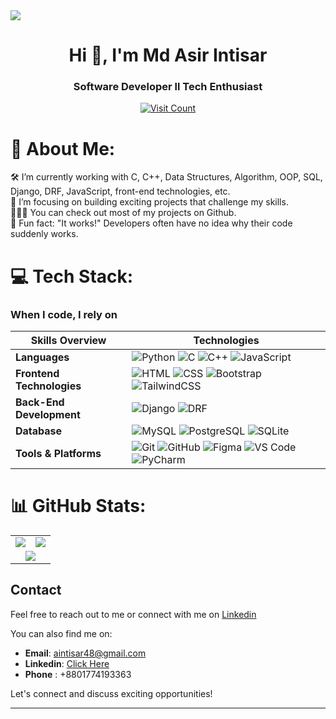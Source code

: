 <img src="https://i.ibb.co/3dGFYXB/aintisar48-gmail-com-7.png" />

<h1 align="center">Hi 👋, I'm Md Asir Intisar</h1>
<!-- header start -->
<h3 align="center">Software Developer ll Tech Enthusiast</h3>

<p align="center"> <a href="https://visitcount.itsvg.in"> <img src="https://visitcount.itsvg.in/api?id=asirff399&icon=6&color=0" alt="Visit Count"/></a></p>



# 💫 About Me:

🛠   I’m currently working with C, C++, Data Structures, Algorithm, OOP, SQL, Django, DRF, JavaScript, front-end technologies, etc.<br>🚀   I’m focusing on building exciting projects that challenge my skills.<br>👨🏻‍💻   You can check out most of my projects on Github.<br>👾   Fun fact: "It works!" Developers often have no idea why their code suddenly works.

# 💻 Tech Stack:

<h3>When I code, I rely on</h3>

|       Skills Overview        | Technologies                                                                                                                                                                                                                          |
|------------------------------|---------------------------------------------------------------------------------------------------------------------------------------------------------------------------------------------------------------------------------------|
| **Languages**                | ![Python](https://img.shields.io/badge/-Python-333333?style=flat&logo=python) ![C](https://img.shields.io/badge/-C-333333?style=flat&logo=c) ![C++](https://img.shields.io/badge/-C++-333333?style=flat&logo=cplusplus) ![JavaScript](https://img.shields.io/badge/-JavaScript-333333?style=flat&logo=javascript) |
| **Frontend Technologies**     | ![HTML](https://img.shields.io/badge/-HTML-333333?style=flat&logo=html5) ![CSS](https://img.shields.io/badge/-CSS-333333?style=flat&logo=css3) ![Bootstrap](https://img.shields.io/badge/-Bootstrap-333333?style=flat&logo=bootstrap) ![TailwindCSS](https://img.shields.io/badge/-TailwindCSS-333333?style=flat&logo=tailwindcss) |
| **Back-End Development**      | ![Django](https://img.shields.io/badge/-Django-333333?style=flat&logo=django) ![DRF](https://img.shields.io/badge/-Django%20Rest%20Framework-333333?style=flat&logo=django)                                                                                   |
| **Database**                 | ![MySQL](https://img.shields.io/badge/-MySQL-333333?style=flat&logo=mysql) ![PostgreSQL](https://img.shields.io/badge/-PostgreSQL-333333?style=flat&logo=postgresql) ![SQLite](https://img.shields.io/badge/-SQLite-333333?style=flat&logo=sqlite)                                                             |
| **Tools & Platforms**         | ![Git](https://img.shields.io/badge/-Git-333333?style=flat&logo=git) ![GitHub](https://img.shields.io/badge/-GitHub-333333?style=flat&logo=github) ![Figma](https://img.shields.io/badge/-Figma-333333?style=flat&logo=figma) ![VS Code](https://img.shields.io/badge/-VS%20Code-333333?style=flat&logo=visual-studio-code) ![PyCharm](https://img.shields.io/badge/-PyCharm-333333?style=flat&logo=pycharm) |


# 📊 GitHub Stats:

<table>
  <tr>
    <td>
      <img src="https://github-readme-stats.vercel.app/api?username=asirff399&theme=blue_navy&hide_border=true&include_all_commits=false&count_private=false" />
    </td>
    <td>
      <img src="https://github-readme-streak-stats.herokuapp.com/?user=asirff399&theme=blue_navy&hide_border=true" />
    </td>
  </tr>
  <tr>
    <td colspan="2" align="center">
      <img src="https://github-readme-stats.vercel.app/api/top-langs/?username=asirff399&theme=blue_navy&hide_border=true&include_all_commits=false&count_private=false&layout=compact" />
    </td>
  </tr>
</table>


## Contact
Feel free to reach out to me or connect with me on  [Linkedin](https://www.linkedin.com/in/a-intisar/)

You can also find me on:

- **Email**: aintisar48@gmail.com
- **Linkedin**: [Click Here](https://www.linkedin.com/in/a-intisar/)
- **Phone** : +8801774193363


Let's connect and discuss exciting opportunities!

---
